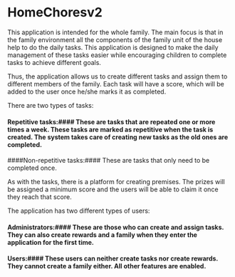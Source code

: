# HomeChoresv2

This application is intended for the whole family. The main focus is that in the family environment all the components of the family unit of the house help to do the daily tasks. This application is designed to make the daily management of these tasks easier while encouraging children to complete tasks to achieve different goals.

Thus, the application allows us to create different tasks and assign them to different members of the family. Each task will have a score, which will be added to the user once he/she marks it as completed.

There are two types of tasks: 
#### Repetitive tasks:#### These are tasks that are repeated one or more times a week. These tasks are marked as repetitive when the task is created. The system takes care of creating new tasks as the old ones are completed.
####Non-repetitive tasks:#### These are tasks that only need to be completed once.

As with the tasks, there is a platform for creating premises. The prizes will be assigned a minimum score and the users will be able to claim it once they reach that score.
	
The application has two different types of users:
#### Administrators:#### These are those who can create and assign tasks. They can also create rewards and a family when they enter the application for the first time.
#### Users:#### These users can neither create tasks nor create rewards. They cannot create a family either. All other features are enabled.

